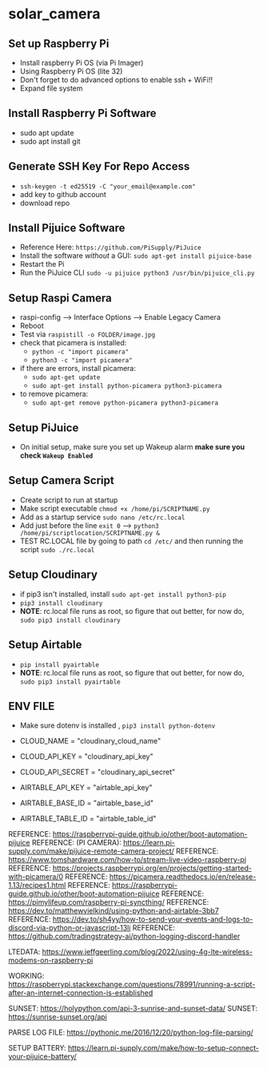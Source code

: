 # solar_camera

## Set up Raspberry Pi
* Install raspberry Pi OS (via Pi Imager)
* Using Raspberry Pi OS (lite 32)
* Don't forget to do advanced options to enable ssh + WiFi!!
* Expand file system

## Install Raspberry Pi Software
* sudo apt update
* sudo apt install git

## Generate SSH Key For Repo Access

* `ssh-keygen -t ed25519 -C "your_email@example.com"`
* add key to github account
* download repo

## Install Pijuice Software

* Reference Here: `https://github.com/PiSupply/PiJuice`
* Install the software *without* a GUI: `sudo apt-get install pijuice-base`
* Restart the Pi
* Run the PiJuice CLI `sudo -u pijuice python3 /usr/bin/pijuice_cli.py`

## Setup Raspi Camera

* raspi-config --> Interface Options --> Enable Legacy Camera
* Reboot
* Test via `raspistill -o FOLDER/image.jpg`
* check that picamera is installed:
    - `python -c "import picamera"`
    - `python3 -c "import picamera"`
* if there are errors, install picamera:
    - `sudo apt-get update`
    - `sudo apt-get install python-picamera python3-picamera`
* to remove picamera:
    - `sudo apt-get remove python-picamera python3-picamera`

## Setup PiJuice
* On initial setup, make sure you set up Wakeup alarm **make sure you check `Wakeup Enabled`**

## Setup Camera Script
* Create script to run at startup
* Make script executable `chmod +x /home/pi/SCRIPTNAME.py`
* Add as a startup service `sudo nano /etc/rc.local`
* Add just before the line `exit 0` --> `python3 /home/pi/scriptlocation/SCRIPTNAME.py &`
* TEST RC.LOCAL file by going to path `cd /etc/` and then running the script `sudo ./rc.local`


## Setup Cloudinary

* if pip3 isn't installed, install `sudo apt-get install python3-pip`
* `pip3 install cloudinary`
* **NOTE**: rc.local file runs as root, so figure that out better, for now do, `sudo pip3 install cloudinary`

## Setup Airtable

* `pip install pyairtable`
* **NOTE**: rc.local file runs as root, so figure that out better, for now do, `sudo pip3 install pyairtable`


## ENV FILE

* Make sure dotenv is installed , `pip3 install python-dotenv`

* CLOUD_NAME = "cloudinary_cloud_name" 
* CLOUD_API_KEY = "cloudinary_api_key" 
* CLOUD_API_SECRET = "cloudinary_api_secret"
* AIRTABLE_API_KEY = "airtable_api_key"
* AIRTABLE_BASE_ID = "airtable_base_id"
* AIRTABLE_TABLE_ID = "airtable_table_id"








REFERENCE: https://raspberrypi-guide.github.io/other/boot-automation-pijuice
REFERENCE: (PI CAMERA): https://learn.pi-supply.com/make/pijuice-remote-camera-project/
REFERENCE: https://www.tomshardware.com/how-to/stream-live-video-raspberry-pi
REFERENCE: https://projects.raspberrypi.org/en/projects/getting-started-with-picamera/0
REFERENCE: https://picamera.readthedocs.io/en/release-1.13/recipes1.html
REFERENCE: https://raspberrypi-guide.github.io/other/boot-automation-pijuice
REFERENCE: https://pimylifeup.com/raspberry-pi-syncthing/
REFERENCE: https://dev.to/matthewvielkind/using-python-and-airtable-3bb7
REFERENCE: https://dev.to/sh4yy/how-to-send-your-events-and-logs-to-discord-via-python-or-javascript-13li
REFERENCE: https://github.com/tradingstrategy-ai/python-logging-discord-handler

LTEDATA: https://www.jeffgeerling.com/blog/2022/using-4g-lte-wireless-modems-on-raspberry-pi


WORKING: https://raspberrypi.stackexchange.com/questions/78991/running-a-script-after-an-internet-connection-is-established


SUNSET: https://holypython.com/api-3-sunrise-and-sunset-data/
SUNSET: https://sunrise-sunset.org/api

PARSE LOG FILE: https://pythonic.me/2016/12/20/python-log-file-parsing/

SETUP BATTERY: https://learn.pi-supply.com/make/how-to-setup-connect-your-pijuice-battery/




